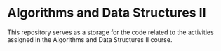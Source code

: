# Algorithms and Data Structures II
This repository serves as a storage for the code related to the activities assigned in the Algorithms and Data Structures II course.
